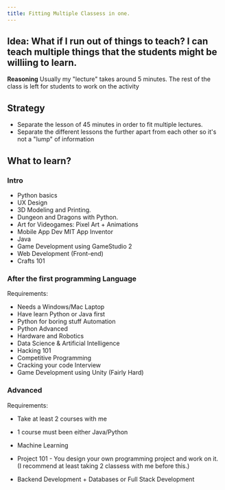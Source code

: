```yaml
---
title: Fitting Multiple Classess in one.
---
```


## Idea: What if I run out of things to teach? I can teach multiple things that the students might be williing to learn.

**Reasoning**
Usually my "lecture" takes around 5 minutes. The rest of the class is left for students to work on the activity


## Strategy

- Separate the lesson of 45 minutes in order to fit multiple lectures. 
- Separate the different lessons  the further apart from each other so it's not a "lump" of information



## What to learn?

### Intro

- Python basics
- UX Design 
- 3D Modeling and Printing.
- Dungeon and Dragons with Python.
- Art for Videogames: Pixel Art + Animations
- Mobile App Dev MIT App Inventor
- Java
- Game Development using GameStudio 2
- Web Development (Front-end)
- Crafts 101

### After the first programming Language

Requirements:
- Needs a Windows/Mac Laptop
- Have learn Python or Java first
- Python for boring stuff Automation
- Python Advanced
- Hardware and Robotics
- Data Science & Artificial Intelligence 
- Hacking 101
- Competitive Programming
- Cracking your code Interview
- Game Development using Unity (Fairly Hard)


### Advanced

Requirements: 
- Take at least 2 courses with me
- 1 course must been either Java/Python
- Machine Learning

- Project 101 - You design your own programming project and work on it. (I recommend at least taking 2 classess with me before this.)
- Backend Development + Databases or Full Stack Development













